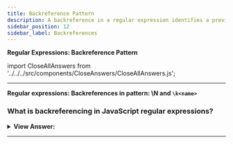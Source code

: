 ```yaml
---
title: Backreference Pattern
description: A backreference in a regular expression identifies a previously matched group and looks for the same text again.
sidebar_position: 12
sidebar_label: Backreferences
---
```


**Regular Expressions: Backreference Pattern**

import CloseAllAnswers from '../../../src/components/CloseAnswers/CloseAllAnswers.js';

<CloseAllAnswers />

---

**Regular expressions: Backreferences in pattern: \N and `\k<name>`**

### What is backreferencing in JavaScript regular expressions?

<details>
  <summary><strong>View Answer:</strong></summary>
  <div>
  <div><strong>Interview Response:</strong> When matching string patterns using regular expressions, we might wish to match the same piece of text more than once. When the pattern used to perform the first match includes non-literal elements, we can look for the repeated text using a backreference. A backreference in a regular expression identifies a previously matched group and looks for the same text again.
    </div><br />
  <div><strong className="codeExample">Code Example:</strong><br /><br />

  <div></div>

```js
// Backreference by number: \N
let str = `He said: "She's the one!" "She's the one!".`;

let regexp = /(['"])(.*?)\1/g;

alert(str.match(regexp)); // "She's the one!"

// Backreference by name: \k<name>
let str = `He said: "She's the one!".`;

let regexp = /(?<quote>['"])(.*?)\k<quote>/g;

alert(str.match(regexp)); // "She's the one!"
```

  </div>
  </div>
</details>

---
